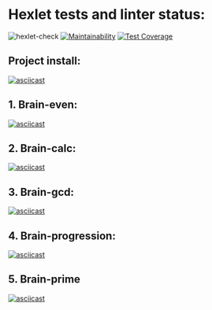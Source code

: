 # Hexlet tests and linter status:
![hexlet-check](https://github.com/legomyego/frontend-project-lvl1/workflows/hexlet-check/badge.svg?branch=main)
[![Maintainability](https://api.codeclimate.com/v1/badges/b2b3dbf08c3237f45dfd/maintainability)](https://codeclimate.com/github/legomyego/frontend-project-lvl1)
[![Test Coverage](https://api.codeclimate.com/v1/badges/b2b3dbf08c3237f45dfd/test_coverage)](https://codeclimate.com/github/legomyego/frontend-project-lvl1/test_coverage)

## Project install:
[![asciicast](https://asciinema.org/a/373323.svg)](https://asciinema.org/a/373323)
## 1. Brain-even:
[![asciicast](https://asciinema.org/a/373325.svg)](https://asciinema.org/a/373325)
## 2. Brain-calc:
[![asciicast](https://asciinema.org/a/373326.svg)](https://asciinema.org/a/373326)
## 3. Brain-gcd:
[![asciicast](https://asciinema.org/a/373328.svg)](https://asciinema.org/a/373328)
## 4. Brain-progression:
[![asciicast](https://asciinema.org/a/373334.svg)](https://asciinema.org/a/373334)
## 5. Brain-prime
[![asciicast](https://asciinema.org/a/373336.svg)](https://asciinema.org/a/373336)
